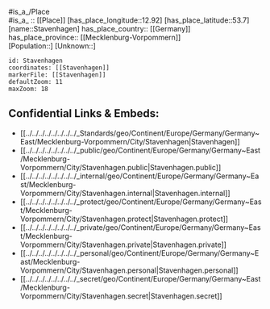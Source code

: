 ﻿---
location: [53.7,12.92] 
mapzoom: [7,12] 
mapmarker: city 
type: City
tags:
- geo/City


SpocWebEntityId: 34534
isDeleted: false
confidential: public

---
#is_a_/Place  
#is_a_ :: [[Place]] 
[has_place_longitude::12.92] 
[has_place_latitude::53.7] 
[name::Stavenhagen] 
has_place_country:: [[Germany]]  
has_place_province:: [[Mecklenburg-Vorpommern]]  
[Population::] 
[Unknown::] 


```leaflet
id: Stavenhagen
coordinates: [[Stavenhagen]] 
markerFile: [[Stavenhagen]] 
defaultZoom: 11 
maxZoom: 18
```


## Confidential Links & Embeds: 
- [[../../../../../../../../_Standards/geo/Continent/Europe/Germany/Germany~East/Mecklenburg-Vorpommern/City/Stavenhagen|Stavenhagen]] 
- [[../../../../../../../../_public/geo/Continent/Europe/Germany/Germany~East/Mecklenburg-Vorpommern/City/Stavenhagen.public|Stavenhagen.public]] 
- [[../../../../../../../../_internal/geo/Continent/Europe/Germany/Germany~East/Mecklenburg-Vorpommern/City/Stavenhagen.internal|Stavenhagen.internal]] 
- [[../../../../../../../../_protect/geo/Continent/Europe/Germany/Germany~East/Mecklenburg-Vorpommern/City/Stavenhagen.protect|Stavenhagen.protect]] 
- [[../../../../../../../../_private/geo/Continent/Europe/Germany/Germany~East/Mecklenburg-Vorpommern/City/Stavenhagen.private|Stavenhagen.private]] 
- [[../../../../../../../../_personal/geo/Continent/Europe/Germany/Germany~East/Mecklenburg-Vorpommern/City/Stavenhagen.personal|Stavenhagen.personal]] 
- [[../../../../../../../../_secret/geo/Continent/Europe/Germany/Germany~East/Mecklenburg-Vorpommern/City/Stavenhagen.secret|Stavenhagen.secret]] 

